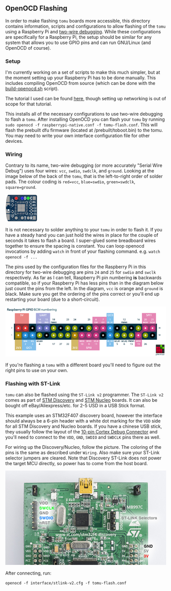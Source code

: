 ## OpenOCD Flashing ##

In order to make flashing `tomu` boards more accessible, this directory
contains information, scripts and configurations to allow flashing of the
`tomu` using a Raspberry Pi and [two-wire debugging][swd]. While these
configurations are specifically for a Raspberry Pi, the setup should be similar
for any system that allows you to use GPIO pins and can run GNU/Linux (and
OpenOCD of course).

[swd]: https://en.wikipedia.org/wiki/JTAG#Serial_Wire_Debug

### Setup ###

I'm currently working on a set of scripts to make this much simpler, but at the
moment setting up your Raspberry Pi has to be done manually. This includes
compiling OpenOCD from source (which can be done with the 
[build-openocd.sh](build-openocd.sh) script). 

The tutorial I used can be found [here][adafruit-tut], though setting up 
networking is out of scope for that tutorial.

This installs all of the necessary configurations to use two-wire debugging to
flash a `tomu`. After installing OpenOCD you can flash your `tomu` by running
`sudo openocd -f raspberrypi-native.conf -f tomu-flash.conf`.
This will flash the prebuilt dfu firmware (located at /prebuilt/toboot.bin) to the tomu.
You may need to write your own interface configuration file for other devices.

[adafruit-tut]: https://learn.adafruit.com/programming-microcontrollers-using-openocd-on-raspberry-pi

### Wiring ###

Contrary to its name, two-wire debugging (or more accurately "Serial Wire
Debug") uses four wires: `vcc`, `swdio`, `swdclk`, and `ground`. Looking at the
image below of the back of the `tomu`, that is the left-to-right order of
solder pads. The colour coding is `red=vcc`, `blue=swdio`, `green=swdclk`,
`square=ground`.

![back of the tomu](tomu-back.png)

It is not necessary to solder anything to your `tomu` in order to flash it. If
you have a steady hand you can just hold the wires in place for the couple of
seconds it takes to flash a board. I super-glued some breadboard wires together
to ensure the spacing is constant. You can loop openocd invocations by adding
`watch` in front of your flashing command. e.g. `watch openocd -f ...`

The pins used by the configuration files for the Raspberry Pi in this directory
for two-wire debugging are pins `24` and `25` for `swdio` and `swclk`
respectively. As far as I can tell, Raspberry Pi pin numbering **is** backwards
compatible, so if your Raspberry Pi has less pins than in the diagram below
just count the pins from the left. In the diagram, `vcc` is orange and `ground`
is black. Make sure you get the ordering of the pins correct or you'll end up
restarting your board (due to a short-circuit).

![raspberry pi GPIO pin out](raspberry-pi-pinout.png)

If you're flashing a `tomu` with a different board you'll need to figure out
the right pins to use on your own.


### Flashing with ST-Link ###

`tomu` can also be flashed using the `ST-Link v2` programmer. The `ST-Link v2` comes as part of [STM Discovery][stmdisco] and [STM Nucleo][stmnucleo] boards. It can also be bought off eBay/Aliexpress/etc. for 2-5 USD in a USB Stick format.

This example uses an STM32F407 discovery board, however the interface should always be a 6-pin header with a white dot marking for the `VDD` side for all STM Discovery and Nucleo boards. If you have a chinese USB stick, they usually follow the layout of the [10-pin Cortex Debug Connector][cortexdebug] and you'll need to connect to the `VDD`, `GND`, `SWDIO` and `SWDCLK` pins there as well.

For wiring up the Discovery/Nucleo, follow the picture. The coloring of the pins is the same as described under `Wiring`. Also make sure your ST-Link selector jumpers are cleared. Note that Discovery ST-Link does not power the target MCU directly, so power has to come from the host board.

![STM Discovery SWD pinout](disco_stlink.jpg)

[stmdisco]: http://www.st.com/en/evaluation-tools/stm32-mcu-discovery-kits.html?querycriteria=productId=LN1848
[stmnucleo]: http://www.st.com/en/evaluation-tools/stm32-mcu-nucleo.html?querycriteria=productId=LN1847
[cortexdebug]: http://www2.keil.com/coresight/coresight-connectors/

After connecting, run:
```
openocd -f interface/stlink-v2.cfg -f tomu-flash.conf
```
